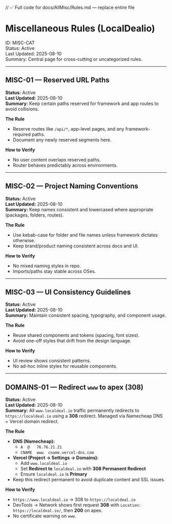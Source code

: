 // ✅ Full code for docs/AllMisc/Rules.md — replace entire file

# Miscellaneous Rules (LocalDealio)

ID: MISC-CAT  
Status: Active  
Last Updated: 2025-08-10  
Summary: Central page for cross-cutting or uncategorized rules.

---

## MISC-01 — Reserved URL Paths
**Status:** Active  
**Last Updated:** 2025-08-10  
**Summary:** Keep certain paths reserved for framework and app routes to avoid collisions.

**The Rule**
- Reserve routes like `/api/*`, app-level pages, and any framework-required paths.
- Document any newly reserved segments here.

**How to Verify**
- No user content overlaps reserved paths.
- Router behaves predictably across environments.

---

## MISC-02 — Project Naming Conventions
**Status:** Active  
**Last Updated:** 2025-08-10  
**Summary:** Keep names consistent and lowercased where appropriate (packages, folders, routes).

**The Rule**
- Use kebab-case for folder and file names unless framework dictates otherwise.
- Keep brand/product naming consistent across docs and UI.

**How to Verify**
- No mixed naming styles in repo.
- Imports/paths stay stable across OSes.

---

## MISC-03 — UI Consistency Guidelines
**Status:** Active  
**Last Updated:** 2025-08-10  
**Summary:** Maintain consistent spacing, typography, and component usage.

**The Rule**
- Reuse shared components and tokens (spacing, font sizes).
- Avoid one-off styles that drift from the design language.

**How to Verify**
- UI review shows consistent patterns.
- No ad-hoc inline styles for reusable components.

---

## DOMAINS-01 — Redirect `www` to apex (308)
**Status:** Active  
**Last Updated:** 2025-08-10  
**Summary:** All `www.localdeal.io` traffic permanently redirects to `https://localdeal.io` using a **308** redirect. Managed via Namecheap DNS + Vercel domain redirect.

**The Rule**
- **DNS (Namecheap):**  
  - `A  @   76.76.21.21`  
  - `CNAME  www  cname.vercel-dns.com`
- **Vercel (Project → Settings → Domains):**  
  - Add `www.localdeal.io`  
  - Set **Redirect to** `localdeal.io` with **308 Permanent Redirect**  
  - Ensure `localdeal.io` is **Primary**
- Keep this redirect permanent to avoid duplicate content and SSL issues.

**How to Verify**
- `https://www.localdeal.io` → 308 to `https://localdeal.io`  
- DevTools → Network shows first request **308** with `Location: https://localdeal.io/`, then **200** on apex.  
- No certificate warning on `www`.

